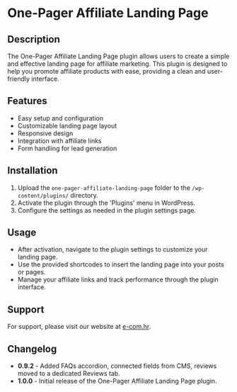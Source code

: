 # One-Pager Affiliate Landing Page

## Description
The One-Pager Affiliate Landing Page plugin allows users to create a simple and effective landing page for affiliate marketing. This plugin is designed to help you promote affiliate products with ease, providing a clean and user-friendly interface.

## Features
- Easy setup and configuration
- Customizable landing page layout
- Responsive design
- Integration with affiliate links
- Form handling for lead generation

## Installation
1. Upload the `one-pager-affiliate-landing-page` folder to the `/wp-content/plugins/` directory.
2. Activate the plugin through the 'Plugins' menu in WordPress.
3. Configure the settings as needed in the plugin settings page.

## Usage
- After activation, navigate to the plugin settings to customize your landing page.
- Use the provided shortcodes to insert the landing page into your posts or pages.
- Manage your affiliate links and track performance through the plugin interface.

## Support
For support, please visit our website at [e-com.hr](http://e-com.hr).

## Changelog
- **0.9.2** - Added FAQs accordion, connected fields from CMS, reviews moved to a dedicated Reviews tab.
- **1.0.0** - Initial release of the One-Pager Affiliate Landing Page plugin.